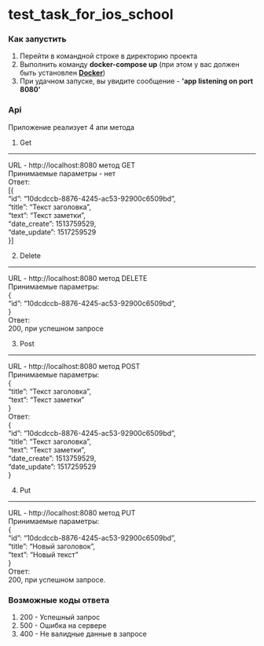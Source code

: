 # test_task_for_ios_school

### Как запустить 

1) Перейти в командной строке в директорию проекта
2) Выполнить команду **docker-compose up** (при этом у вас должен быть установлен **[Docker](https://www.docker.com)**)
3) При удачном запуске, вы увидите сообщение - **'app listening on port 8080'**

### Api 

Приложение реализует 4 апи метода 

1) Get<br/>
---
URL - http://localhost:8080 метод GET<br/>
Принимаемые параметры - нет<br/>
Ответ:<br/> 
[{<br/>
  “id”: “10dcdccb-8876-4245-ac53-92900c6509bd”,<br/>
  “title”: “Текст заголовка”,<br/>
  “text”: “Текст заметки”,<br/>
  “date_create”: 1513759529,<br/>
  “date_update”: 1517259529<br/>
}]<br/>

2) Delete<br/>
---
URL - http://localhost:8080 метод DELETE<br/>
Принимаемые параметры:<br/>
{<br/>
    “id”: “10dcdccb-8876-4245-ac53-92900c6509bd”,<br/>
}<br/>
Ответ:<br/> 
200, при успешном запросе<br/>

3) Post<br/> 
---
URL - http://localhost:8080 метод POST<br/>
Принимаемые параметры:<br/> 
{<br/>
  “title”: “Текст заголовка”,<br/>
  “text”: “Текст заметки”<br/>
}<br/>
Ответ: <br/>
{<br/>
  “id”: “10dcdccb-8876-4245-ac53-92900c6509bd”,<br/>
  “title”: “Текст заголовка”,<br/>
  “text”: “Текст заметки”,<br/>
  “date_create”: 1513759529,<br/>
  “date_update”: 1517259529<br/>
}<br/>

4) Put<br/>
---
URL - http://localhost:8080 метод PUT<br/>
Принимаемые параметры:<br/> 
{<br/>
  “id”: “10dcdccb-8876-4245-ac53-92900c6509bd”,<br/>
  “title”: “Новый заголовок”,<br/>
  “text”: “Новый текст”<br/>
}<br/>
Ответ: <br/>
200, при успешном запросе.<br/> 

### Возможные коды ответа
1) 200 - Успешный запрос
2) 500 - Ошибка на сервере 
3) 400 - Не валидные данные в запросе 
